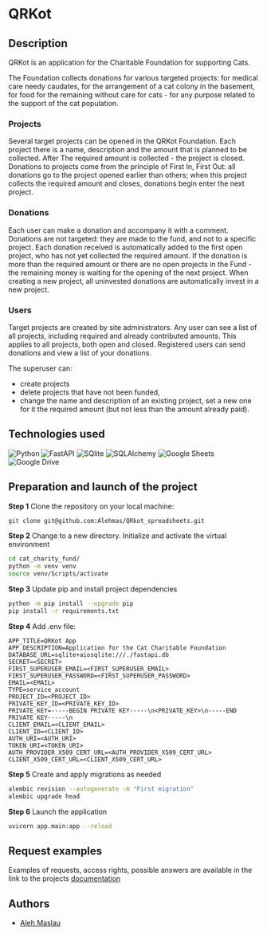 #  QRKot

##  Description
QRKot is an application for the Charitable Foundation for supporting Cats.

The Foundation collects donations for various targeted projects: for medical care
needy caudates, for the arrangement of a cat colony in the basement, for food for the remaining
without care for cats - for any purpose related to the support of the cat population.

###  Projects
Several target projects can be opened in the QRKot Foundation. Each project
there is a name, description and the amount that is planned to be collected. After
The required amount is collected - the project is closed. Donations to projects come from
the principle of First In, First Out: all donations go to the project opened earlier than others;
when this project collects the required amount and closes, donations begin
enter the next project.

### Donations
Each user can make a donation and accompany it with a comment.
Donations are not targeted: they are made to the fund, and not to a specific project.
Each donation received is automatically added to the first open project, who has not yet collected
the required amount. If the donation is more than the required amount or there are no open projects
in the Fund - the remaining money is waiting for the opening of the next project.
When creating a new project, all uninvested donations are automatically invest in a new project.

### Users
Target projects are created by site administrators.
Any user can see a list of all projects, including required and already contributed amounts.
This applies to all projects, both open and closed.
Registered users can send donations and
view a list of your donations.

The superuser can:
- create projects
- delete projects that have not been funded,
- change the name and description of an existing project, set a new one for it
  the required amount (but not less than the amount already paid).

## Technologies used

![Python](https://img.shields.io/badge/Python-3776AB?style=for-the-badge&logo=python&logoColor=white) ![FastAPI](https://img.shields.io/badge/Fastapi-009688?style=for-the-badge&logo=fastapi&logoColor=white) ![SQlite](https://img.shields.io/badge/SQLite-003b57?style=for-the-badge&logo=sqlite&logoColor=white) ![SQLAlchemy](https://img.shields.io/badge/SQLAlchemy-6d8a7f?style=for-the-badge) ![Google Sheets](https://img.shields.io/static/v1?style=for-the-badge&message=Google+Sheets&color=34A853&logo=Google+Sheets&logoColor=FFFFFF&label=) ![Google Drive](https://img.shields.io/static/v1?style=for-the-badge&message=Google+Drive&color=4285F4&logo=Google+Drive&logoColor=FFFFFF&label=)

## Preparation and launch of the project
**Step 1** Clone the repository on your local machine:
```bash
git clone git@github.com:Alehmas/QRkot_spreadsheets.git
```

**Step 2** Change to a new directory. Initialize and activate the virtual environment
```bash
cd cat_charity_fund/
python -m venv venv
source venv/Scripts/activate
```

**Step 3** Update pip and install project dependencies
```bash
python -m pip install --upgrade pip
pip install -r requirements.txt
```

**Step 4** Add .env file:
```
APP_TITLE=QRKot App
APP_DESCRIPTION=Application for the Cat Charitable Foundation
DATABASE_URL=sqlite+aiosqlite:///./fastapi.db
SECRET=<SECRET>
FIRST_SUPERUSER_EMAIL=<FIRST_SUPERUSER_EMAIL>
FIRST_SUPERUSER_PASSWORD=<FIRST_SUPERUSER_PASSWORD>
EMAIL=<EMAIL>
TYPE=service_account
PROJECT_ID=<PROJECT_ID>
PRIVATE_KEY_ID=<PRIVATE_KEY_ID>
PRIVATE_KEY=-----BEGIN PRIVATE KEY-----\n<PRIVATE_KEY>\n-----END PRIVATE KEY-----\n
CLIENT_EMAIL=<CLIENT_EMAIL>
CLIENT_ID=<CLIENT_ID>
AUTH_URI=<AUTH_URI>
TOKEN_URI=<TOKEN_URI>
AUTH_PROVIDER_X509_CERT_URL=<AUTH_PROVIDER_X509_CERT_URL>
CLIENT_X509_CERT_URL=<CLIENT_X509_CERT_URL>
```

**Step 5** Create and apply migrations as needed
```bash
alembic revision --autogenerate -m "First migration" 
alembic upgrade head
```

**Step 6** Launch the application
```bash
uvicorn app.main:app --reload
```

## Request examples
Examples of requests, access rights, possible answers are available in the link to the projects [documentation](http://127.0.0.1:8000/docs)

## Authors
- [Aleh Maslau](https://github.com/Alehmas)